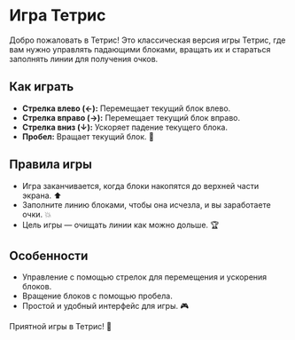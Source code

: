 # Игра Тетрис

Добро пожаловать в Тетрис! Это классическая версия игры Тетрис, где вам нужно управлять падающими блоками, вращать их и стараться заполнять линии для получения очков.

## Как играть

- **Стрелка влево (←):** Перемещает текущий блок влево.
- **Стрелка вправо (→):** Перемещает текущий блок вправо.
- **Стрелка вниз (↓):** Ускоряет падение текущего блока.
- **Пробел:** Вращает текущий блок. 🔄

## Правила игры

- Игра заканчивается, когда блоки накопятся до верхней части экрана. ⬆️
- Заполните линию блоками, чтобы она исчезла, и вы заработаете очки. 💥
- Цель игры — очищать линии как можно дольше. 🏆

## Особенности

- Управление с помощью стрелок для перемещения и ускорения блоков.
- Вращение блоков с помощью пробела.
- Простой и удобный интерфейс для игры. 🎮


Приятной игры в Тетрис! 🎉

